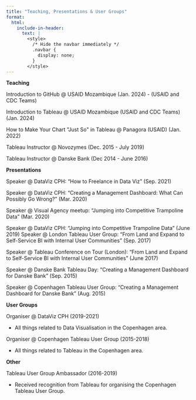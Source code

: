 ```yaml
---
title: "Teaching, Presentations & User Groups"
format:
  html:
    include-in-header:
      text: |
        <style>
          /* Hide the navbar immediately */
          .navbar {
            display: none;
          }
        </style>
---
```


**Teaching**

Introduction to GitHub \@ USAID Mozambique (Jan. 2024) - (USAID and CDC Teams)

Introduction to Tableau \@ USAID Mozambique (USAID and CDC Teams) (Jan. 2024)

How to Make Your Chart "Just So" in Tableau \@ Panagora (USAID) (Jan. 2022)

Tableau Instructor \@ Novozymes (Dec. 2015 - July 2019)

Tableau Instructor \@ Danske Bank (Dec 2014 - June 2016)

**Presentations**

Speaker \@ DataViz CPH: “How to Freelance in Data Viz” (Sep. 2021)

Speaker \@ DataViz CPH: “Creating a Management Dashboard: What Can Possibly Go Wrong?” (Mar. 2020)

Speaker \@ Visual Agency meetup: “Jumping into Competitive Trampoline Data” (Mar. 2020)

Speaker \@ DataViz CPH: “Jumping into Competitive Trampoline Data” (June 2019) Speaker \@ London Tableau User Group: “From Land and Expand to Self-Service BI with Internal User Communities” (Sep. 2017)

Speaker \@ Tableau Conference on Tour (London): “From Land and Expand to Self-Service BI with Internal User Communities” (June 2017)

Speaker \@ Danske Bank Tableau Day: “Creating a Management Dashboard for Danske Bank” (Sep. 2015)

Speaker \@ Copenhagen Tableau User Group: “Creating a Management Dashboard for Danske Bank” (Aug. 2015)

**User Groups**

Organiser \@ DataViz CPH (2019-2021)

-   All things related to Data Visualisation in the Copenhagen area.

Organiser \@ Copenhagen Tableau User Group (2015-2018)

-   All things related to Tableau in the Copenhagen area.

**Other**

Tableau User Group Ambassador (2016-2019)

-   Received recognition from Tableau for organising the Copenhagen Tableau User Group.
